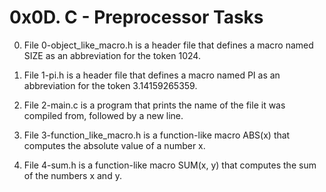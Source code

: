 # 0x0D. C - Preprocessor Tasks #

0.	File 0-object_like_macro.h is a header file that defines a macro named SIZE as an abbreviation for the token 1024.

1.	File 1-pi.h is a header file that defines a macro named PI as an abbreviation for the token 3.14159265359.

2.	File 2-main.c is a program that prints the name of the file it was compiled from, followed by a new line.

3.	File 3-function_like_macro.h is a function-like macro ABS(x) that computes the absolute value of a number x.

4.	File 4-sum.h is a function-like macro SUM(x, y) that computes the sum of the numbers x and y.
